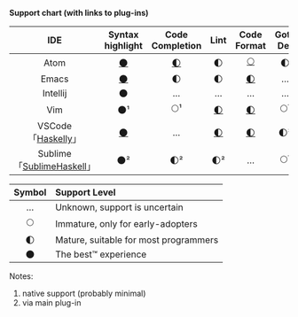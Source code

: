 **Support chart (with links to plug-ins)**

| IDE | Syntax highlight | Code Completion | Lint | Code Format | Goto Def | Find Usages | Debugger | Doc. tooltips | Snippets | Hoogle |
|:---:|:----------------:|:---------------:|:----:|:-----------:|:--------:|:-----------:|:--------:|:-------------:|:--------:|:------:|
| Atom     | [🌑][atom01] | [🌓][atom02] | 🌓 | [🌕][gen01] | 🌓 | … | [🌓][atom03] | … | … | [🌓][atom04] |
| Emacs    | [🌑][emacs01] | 🌓 | 🌓 | [🌓][gen01] | … | … | … | … | … | … |
| Intellij | 🌑 | … | … | … | … | … | … | … | … | … |
| Vim      | 🌑¹ | 🌕¹ | [🌓][vim01] | [🌓][gen01] | 🌕¹ | … | … | [🌓][vim02] | … | … |
| VSCode 「[Haskelly][vsco01]」 | [🌑][vsco02] | … | [🌓][vsco03] | [🌓][vsco04] | 🌓² | … | [🌕][vsco05] | 🌓² | … | … |
| Sublime 「[SublimeHaskell][subl01]」 | 🌑² | 🌓² | 🌓² | … | 🌕¹ | … | … | 🌓² | … | … |


| Symbol | Support Level                         |
|:------:|:------------------------------------- |
| …      | Unknown, support is uncertain         |
| 🌕     | Immature, only for early-adopters     |
| 🌓     | Mature, suitable for most programmers |
| 🌑     | The best™ experience                  |


Notes:
1. native support (probably minimal)
2. via main plug-in

[gen01]: https://github.com/chrisdone/hindent "hindent"

[atom01]: https://atom.io/packages/language-haskell "language-haskell"
[atom02]: https://atom.io/packages/autocomplete-haskell "ghc-mod via autocomplete-haskell"
[atom03]: https://atom.io/packages/haskell-debug "haskell-debug"
[atom04]: https://atom.io/packages/haskell-hoogle "haskell-hoogle"

[emacs01]: http://haskell.github.io/haskell-mode/ "haskell-mode"

[vim01]: https://github.com/vim-syntastic/syntastic "syntastic"
[vim02]: https://github.com/bitc/vim-hdevtools "vim-hdevtools"

[vsco01]: https://marketplace.visualstudio.com/items?itemName=UCL.haskelly "Haskelly"
[vsco02]: https://marketplace.visualstudio.com/items?itemName=justusadam.language-haskell "Haskell Syntax Highlighting"
[vsco03]: https://marketplace.visualstudio.com/items?itemName=hoovercj.haskell-linter "haskell-linter"
[vsco04]: https://marketplace.visualstudio.com/items?itemName=monofon.hindent-format "hindent"
[vsco05]: https://marketplace.visualstudio.com/items?itemName=phoityne.phoityne-vscode "Phoityne"

[subl01]: https://github.com/SublimeHaskell/SublimeHaskell "SublimeHaskell"